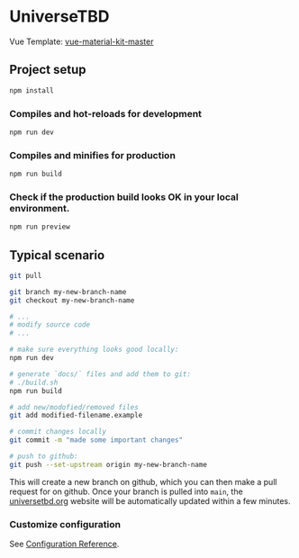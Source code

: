 # UniverseTBD

Vue Template: [vue-material-kit-master](https://www.creative-tim.com/product/vue-material-kit)

## Project setup
```bash
npm install
```

### Compiles and hot-reloads for development
```bash
npm run dev
```

### Compiles and minifies for production
```bash
npm run build
```

### Check if the production build looks OK in your local environment.
```bash
npm run preview
```

## Typical scenario
```bash
git pull

git branch my-new-branch-name
git checkout my-new-branch-name

# ...
# modify source code
# ...

# make sure everything looks good locally:
npm run dev

# generate `docs/` files and add them to git:
# ./build.sh
npm run build

# add new/modofied/removed files
git add modified-filename.example

# commit changes locally
git commit -m "made some important changes"

# push to github:
git push --set-upstream origin my-new-branch-name
```
This will create a new branch on github, which you can then make a pull request for on github. Once your branch is pulled into `main`, the [universetbd.org](https://universetbd.org) website will be automatically updated within a few minutes.


### Customize configuration
See [Configuration Reference](https://cli.vuejs.org/config/).